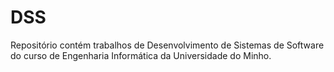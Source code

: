 # DSS
Repositório contém trabalhos de Desenvolvimento de Sistemas de Software do curso de Engenharia Informática da Universidade do Minho.
